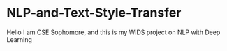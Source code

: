# NLP-and-Text-Style-Transfer
Hello I am CSE Sophomore, and this is my WiDS project on NLP with Deep Learning
